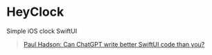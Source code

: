 # HeyClock

Simple iOS clock SwiftUI

> [Paul Hadson: Can ChatGPT write better SwiftUI code than you?](https://www.youtube.com/watch?v=dxxCPdcMcFw)
